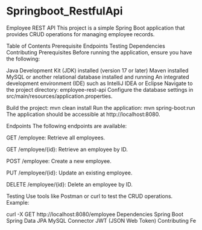 # Springboot_RestfulApi   
Employee REST API
This project is a simple Spring Boot application that provides CRUD operations for managing employee records.

Table of Contents
Prerequisite
Endpoints
Testing
Dependencies
Contributing
Prerequisites
Before running the application, ensure you have the following:

Java Development Kit (JDK) installed (version 17 or later)
Maven installed
MySQL or another relational database installed and running
An integrated development environment (IDE) such as IntelliJ IDEA or Eclipse
Navigate to the project directory:
 employee-rest-api
Configure the database settings in src/main/resources/application.properties.

Build the project:
mvn clean install
Run the application:
mvn spring-boot:run
The application should be accessible at http://localhost:8080.

Endpoints
The following endpoints are available:

GET /employee: Retrieve all employees.

GET /employee/{id}: Retrieve an employee by ID.

POST /employee: Create a new employee.

PUT /employee/{id}: Update an existing employee.

DELETE /employee/{id}: Delete an employee by ID.

Testing
Use tools like Postman or curl to test the CRUD operations. Example:

curl -X GET http://localhost:8080/employee
Dependencies
Spring Boot
Spring Data JPA
MySQL Connector
JWT (JSON Web Token)
Contributing
Fe
